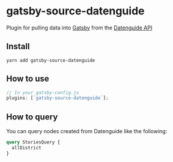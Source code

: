 # gatsby-source-datenguide

Plugin for pulling data into [Gatsby](https://www.gatsbyjs.org) from
the [Datenguide API](https://github.com/datenguide/datenguide-backend)

## Install

`yarn add gatsby-source-datenguide`

## How to use

```javascript
// In your gatsby-config.js
plugins: [`gatsby-source-datenguide`];
```

## How to query

You can query nodes created from Datenguide like the following:

```graphql
query StoriesQuery {
  allDistrict
}
```

